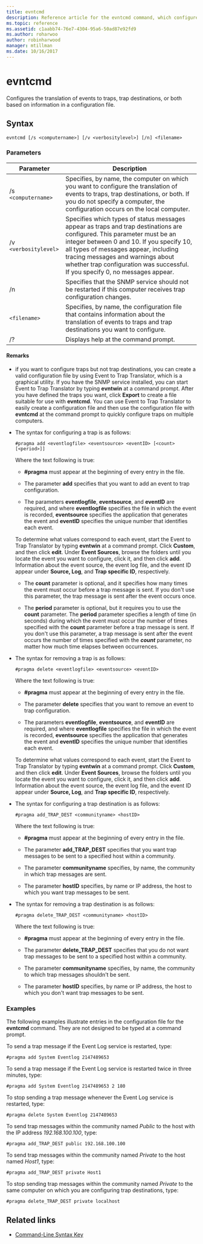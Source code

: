```yaml
---
title: evntcmd
description: Reference article for the evntcmd command, which configures the translation of events to traps, trap destinations, or both based on information in a configuration file.
ms.topic: reference
ms.assetid: c1aabb74-76e7-4304-95a6-50ad87e92fd9
ms.author: roharwoo
author: robinharwood
manager: mtillman
ms.date: 10/16/2017
---
```


# evntcmd



Configures the translation of events to traps, trap destinations, or both based on information in a configuration file.

## Syntax

```
evntcmd [/s <computername>] [/v <verbositylevel>] [/n] <filename>
```

### Parameters

| Parameter | Description |
| --------- | ----------- |
| /s `<computername>` | Specifies, by name, the computer on which you want to configure the translation of events to traps, trap destinations, or both. If you do not specify a computer, the configuration occurs on the local computer. |
| /v `<verbositylevel>` | Specifies which types of status messages appear as traps and trap destinations are configured. This parameter must be an integer between 0 and 10. If you specify 10, all types of messages appear, including tracing messages and warnings about whether trap configuration was successful. If you specify 0, no messages appear. |
| /n | Specifies that the SNMP service should not be restarted if this computer receives trap configuration changes. |
| `<filename>` | Specifies, by name, the configuration file that contains information about the translation of events to traps and trap destinations you want to configure. |
| /? | Displays help at the command prompt. |

#### Remarks

- if you want to configure traps but not trap destinations, you can create a valid configuration file by using Event to Trap Translator, which is a graphical utility. If you have the SNMP service installed, you can start Event to Trap Translator by typing **evntwin** at a command prompt. After you have defined the traps you want, click **Export** to create a file suitable for use with **evntcmd**. You can use Event to Trap Translator to easily create a configuration file and then use the configuration file with **evntcmd** at the command prompt to quickly configure traps on multiple computers.

- The syntax for configuring a trap is as follows:

  ```
  #pragma add <eventlogfile> <eventsource> <eventID> [<count> [<period>]]
  ```

  Where the text following is true:

    - **#pragma** must appear at the beginning of every entry in the file.

    - The parameter **add** specifies that you want to add an event to trap configuration.

    - The parameters **eventlogfile**, **eventsource**, and **eventID** are required, and where **eventlogfile** specifies the file in which the event is recorded, **eventsource** specifies the application that generates the event and **eventID** specifies the unique number that identifies each event.

    To determine what values correspond to each event, start the Event to Trap Translator by typing **evntwin** at a command prompt. Click **Custom**, and then click **edit**. Under **Event Sources**, browse the folders until you locate the event you want to configure, click it, and then click **add**. Information about the event source, the event log file, and the event ID appear under **Source,  Log**, and **Trap specific ID**, respectively.

    - The **count** parameter is optional, and it specifies how many times the event must occur before a trap message is sent. If you don't use this parameter, the trap message is sent after the event occurs once.

    - The **period** parameter is optional, but it requires you to use the **count** parameter. The **period** parameter specifies a length of time (in seconds) during which the event must occur the number of times specified with the **count** parameter before a trap message is sent. If you don't use this parameter, a trap message is sent after the event occurs the number of times specified with the ***count*** parameter, no matter how much time elapses between occurrences.

- The syntax for removing a trap is as follows:

  ```
  #pragma delete <eventlogfile> <eventsource> <eventID>
  ```

  Where the text following is true:

    - **#pragma** must appear at the beginning of every entry in the file.

    - The parameter **delete** specifies that you want to remove an event to trap configuration.

    - The parameters **eventlogfile**, **eventsource**, and **eventID** are required, and where **eventlogfile** specifies the file in which the event is recorded, **eventsource** specifies the application that generates the event and **eventID** specifies the unique number that identifies each event.

    To determine what values correspond to each event, start the Event to Trap Translator by typing **evntwin** at a command prompt. Click **Custom**, and then click **edit**. Under **Event Sources**, browse the folders until you locate the event you want to configure, click it, and then click **add**. Information about the event source, the event log file, and the event ID appear under **Source,  Log**, and **Trap specific ID**, respectively.

- The syntax for configuring a trap destination is as follows:

  ```
  #pragma add_TRAP_DEST <communityname> <hostID>
  ```

  Where the text following is true:

    - **#pragma** must appear at the beginning of every entry in the file.

    - The parameter **add_TRAP_DEST** specifies that you want trap messages to be sent to a specified host within a community.

    - The parameter **communityname** specifies, by name, the community in which trap messages are sent.

    - The parameter **hostID** specifies, by name or IP address, the host to which you want trap messages to be sent.

- The syntax for removing a trap destination is as follows:

  ```
  #pragma delete_TRAP_DEST <communityname> <hostID>
  ```

  Where the text following is true:

    - **#pragma** must appear at the beginning of every entry in the file.

    - The parameter **delete_TRAP_DEST** specifies that you do not want trap messages to be sent to a specified host within a community.

    - The parameter **communityname** specifies, by name, the community to which trap messages shouldn't be sent.

    - The parameter **hostID** specifies, by name or IP address, the host to which you don't want trap messages to be sent.

### Examples

The following examples illustrate entries in the configuration file for the **evntcmd** command. They are not designed to be typed at a command prompt.

To send a trap message if the Event Log service is restarted, type:

```
#pragma add System Eventlog 2147489653
```

To send a trap message if the Event Log service is restarted twice in three minutes, type:

```
#pragma add System Eventlog 2147489653 2 180
```

To stop sending a trap message whenever the Event Log service is restarted, type:

```
#pragma delete System Eventlog 2147489653
```

To send trap messages within the community named *Public* to the host with the IP address *192.168.100.100*, type:

```
#pragma add_TRAP_DEST public 192.168.100.100
```

To send trap messages within the community named *Private* to the host named *Host1*, type:

```
#pragma add_TRAP_DEST private Host1
```

To stop sending trap messages within the community named *Private* to the same computer on which you are configuring trap destinations, type:

```
#pragma delete_TRAP_DEST private localhost
```

## Related links

- [Command-Line Syntax Key](command-line-syntax-key.md)
